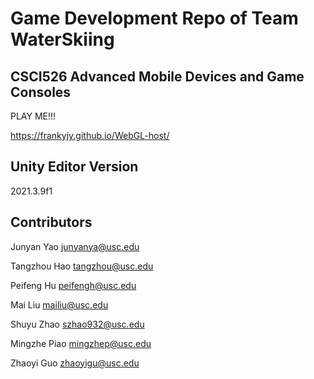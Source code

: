 # Game Development Repo of Team WaterSkiing

## CSCI526 Advanced Mobile Devices and Game Consoles

PLAY ME!!!

https://frankyjy.github.io/WebGL-host/

## Unity Editor Version


2021.3.9f1 

## Contributors

Junyan Yao junyanya@usc.edu

Tangzhou Hao tangzhou@usc.edu

Peifeng Hu peifengh@usc.edu

Mai Liu mailiu@usc.edu

Shuyu Zhao szhao932@usc.edu

Mingzhe Piao mingzhep@usc.edu

Zhaoyi Guo zhaoyigu@usc.edu



